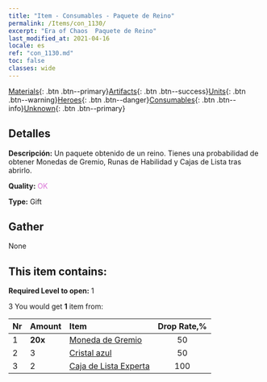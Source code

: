 ```yaml
---
title: "Item - Consumables - Paquete de Reino"
permalink: /Items/con_1130/
excerpt: "Era of Chaos  Paquete de Reino"
last_modified_at: 2021-04-16
locale: es
ref: "con_1130.md"
toc: false
classes: wide
---
```

 [Materials](/es/Items/){: .btn .btn--primary}[Artifacts](/es/Items/Artifacts/){: .btn .btn--success}[Units](/es/Items/Units/){: .btn .btn--warning}[Heroes](/es/Items/Heroes/){: .btn .btn--danger}[Consumables](/es/Items/Consumables/){: .btn .btn--info}[Unknown](/es/Items/Unknown/){: .btn .btn--primary}

## Detalles
 **Descripción:** Un paquete obtenido de un reino. Tienes una probabilidad de obtener Monedas de Gremio, Runas de Habilidad y Cajas de Lista tras abrirlo.

 **Quality:** <span style="color: #DA70D6">OK</span>

 **Type:** Gift

## Gather

  None

## This item contains:

 **Required Level to open:** 1

 3 You would get **1** item  from:

  | Nr | Amount |     Item    | Drop Rate,% |
  |:---|:-------|:------------|:---------:|
  | 1 |  **20x** | [Moneda de Gremio](/es/Items/con_896/) | 50 | 
  | 2 | 3 | [Cristal azul](/es/Items/con_716/) | 50 | 
  | 3 | 2 | [Caja de Lista Experta](/es/Items/con_760/) | 100 | 

